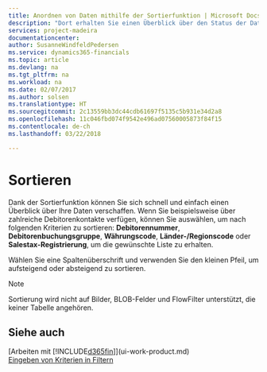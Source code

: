 ```yaml
---
title: Anordnen von Daten mithilfe der Sortierfunktion | Microsoft Docs
description: "Dort erhalten Sie einen Überblick über den Status der Daten. Beispielsweise können Sie Debitoren nach Währungscode sortieren, um ein ausgewähltes Beispiel für Debitoren zu erhalten."
services: project-madeira
documentationcenter: 
author: SusanneWindfeldPedersen
ms.service: dynamics365-financials
ms.topic: article
ms.devlang: na
ms.tgt_pltfrm: na
ms.workload: na
ms.date: 02/07/2017
ms.author: solsen
ms.translationtype: HT
ms.sourcegitcommit: 2c13559bb3dc44cdb61697f5135c5b931e34d2a8
ms.openlocfilehash: 11c046fbd074f9542e496ad07560005873f84f15
ms.contentlocale: de-ch
ms.lasthandoff: 03/22/2018

---
```

# <a name="sorting"></a>Sortieren
Dank der Sortierfunktion können Sie sich schnell und einfach einen Überblick über Ihre Daten verschaffen. Wenn Sie beispielsweise über zahlreiche Debitorenkontakte verfügen, können Sie auswählen, um nach folgenden Kriterien zu sortieren: **Debitorennummer**, **Debitorenbuchungsgruppe**, **Währungscode**, **Länder-/Regionscode** oder **Salestax-Registrierung**, um die gewünschte Liste zu erhalten.

Wählen Sie eine Spaltenüberschrift und verwenden Sie den kleinen Pfeil, um aufsteigend oder absteigend zu sortieren.  

> [!NOTE]  
>   Sortierung wird nicht auf Bilder, BLOB-Felder und FlowFilter unterstützt, die keiner Tabelle angehören.

## <a name="see-also"></a>Siehe auch
[Arbeiten mit [!INCLUDE[d365fin](includes/d365fin_md.md)]](ui-work-product.md)  
[Eingeben von Kriterien in Filtern](ui-enter-criteria-filters.md)

